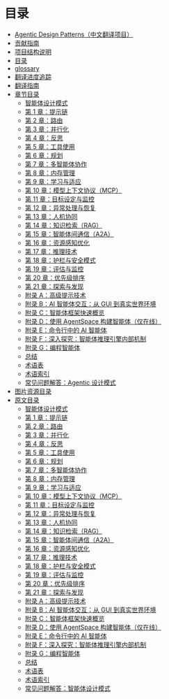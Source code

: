 # 目录

* [Agentic Design Patterns（中文翻译项目）](README.md)
* [贡献指南](CONTRIBUTING.md)
* [项目结构说明](PROJECT_STRUCTURE.md)
* [目录](TABLE_OF_CONTENTS.md)
* [glossary](glossary.md)
* [翻译进度追踪](progress.md)
* [翻译指南](translation-guide.md)
* [章节目录](chapters/README.md)
  * [智能体设计模式](<chapters/Agentic Design Patterns.md>)
  * [第 1 章：提示链](<chapters/Chapter 1_ Prompt Chaining.md>)
  * [第 2 章：路由](<chapters/Chapter 2_ Routing.md>)
  * [第 3 章：并行化](<chapters/Chapter 3_ Parallelization.md>)
  * [第 4 章：反思](<chapters/Chapter 4_ Reflection.md>)
  * [第 5 章：工具使用](<chapters/Chapter 5_ Tool Use.md>)
  * [第 6 章：规划](<chapters/Chapter 6_ Planning.md>)
  * [第 7 章：多智能体协作](<chapters/Chapter 7_ Multi-Agent Collaboration.md>)
  * [第 8 章：内存管理](<chapters/Chapter 8_ Memory Management.md>)
  * [第 9 章：学习与适应](<chapters/Chapter 9_ Learning and Adaptation.md>)
  * [第 10 章：模型上下文协议（MCP）](<chapters/Chapter 10_ Model Context Protocol (MCP).md>)
  * [第 11 章：目标设定与监控](<chapters/Chapter 11_ Goal Setting and Monitoring.md>)
  * [第 12 章：异常处理与恢复](<chapters/Chapter 12_ Exception Handling and Recovery.md>)
  * [第 13 章：人机协同](<chapters/Chapter 13_ Human-in-the-Loop.md>)
  * [第 14 章：知识检索（RAG）](<chapters/Chapter 14_ Knowledge Retrieval (RAG).md>)
  * [第 15 章：智能体间通信（A2A）](<chapters/Chapter 15_ Inter-Agent Communication (A2A).md>)
  * [第 16 章：资源感知优化](<chapters/Chapter 16_ Resource-Aware Optimization.md>)
  * [第 17 章：推理技术](<chapters/Chapter 17_ Reasoning Techniques.md>)
  * [第 18 章：护栏与安全模式](<chapters/Chapter 18_ Guardrails_Safety Patterns.md>)
  * [第 19 章：评估与监控](<chapters/Chapter 19_ Evaluation and Monitoring.md>)
  * [第 20 章：优先级排序](<chapters/Chapter 20_ Prioritization.md>)
  * [第 21 章：探索与发现](<chapters/Chapter 21_ Exploration and Discovery.md>)
  * [附录 A：高级提示技术](<chapters/Appendix A_ Advanced Prompting Techniques.md>)
  * [附录 B：AI 智能体交互：从 GUI 到真实世界环境](<chapters/Appendix B - AI Agentic Interactions_ From GUI to Real world environment.md>)
  * [附录 C：智能体框架快速概览](<chapters/Appendix C - Quick overview of Agentic Frameworks.md>)
  * [附录 D：使用 AgentSpace 构建智能体（仅在线）](<chapters/Appendix D - Building an Agent with AgentSpace (on-line only).md>)
  * [附录 E：命令行中的 AI 智能体](<chapters/Appendix E - AI Agents on the CLI.md>)
  * [附录 F：深入探究：智能体推理引擎内部机制](<chapters/Appendix F  - Under the Hood_ An Inside Look at the Agents' Reasoning Engines.md>)
  * [附录 G：编程智能体](<chapters/Appendix G -  Coding agents.md>)
  * [总结](chapters/Conclusion.md)
  * [术语表](chapters/Glossary.md)
  * [术语索引](<chapters/Index of Terms.md>)
  * [常见问题解答：Agentic 设计模式](<chapters/Frequently Asked Questions_ Agentic Design Patterns.md>)
* [图片资源目录](images/README.md)
* [原文目录](original/README.md)
  * [智能体设计模式](<original/Agentic Design Patterns.md>)
  * [第 1 章：提示链](<original/Chapter 1_ Prompt Chaining.md>)
  * [第 2 章：路由](<original/Chapter 2_ Routing.md>)
  * [第 3 章：并行化](<original/Chapter 3_ Parallelization.md>)
  * [第 4 章：反思](<original/Chapter 4_ Reflection.md>)
  * [第 5 章：工具使用](<original/Chapter 5_ Tool Use.md>)
  * [第 6 章：规划](<original/Chapter 6_ Planning.md>)
  * [第 7 章：多智能体协作](<original/Chapter 7_ Multi-Agent Collaboration.md>)
  * [第 8 章：内存管理](<original/Chapter 8_ Memory Management.md>)
  * [第 9 章：学习与适应](<original/Chapter 9_ Learning and Adaptation.md>)
  * [第 10 章：模型上下文协议（MCP）](<original/Chapter 10_ Model Context Protocol (MCP).md>)
  * [第 11 章：目标设定与监控](<original/Chapter 11_ Goal Setting and Monitoring.md>)
  * [第 12 章：异常处理与恢复](<original/Chapter 12_ Exception Handling and Recovery.md>)
  * [第 13 章：人机协同](<original/Chapter 13_ Human-in-the-Loop.md>)
  * [第 14 章：知识检索（RAG）](<original/Chapter 14_ Knowledge Retrieval (RAG).md>)
  * [第 15 章：智能体间通信（A2A）](<original/Chapter 15_ Inter-Agent Communication (A2A).md>)
  * [第 16 章：资源感知优化](<original/Chapter 16_ Resource-Aware Optimization.md>)
  * [第 17 章：推理技术](<original/Chapter 17_ Reasoning Techniques.md>)
  * [第 18 章：护栏与安全模式](<original/Chapter 18_ Guardrails_Safety Patterns.md>)
  * [第 19 章：评估与监控](<original/Chapter 19_ Evaluation and Monitoring.md>)
  * [第 20 章：优先级排序](<original/Chapter 20_ Prioritization.md>)
  * [第 21 章：探索与发现](<original/Chapter 21_ Exploration and Discovery.md>)
  * [附录 A：高级提示技术](<original/Appendix A_ Advanced Prompting Techniques.md>)
  * [附录 B：AI 智能体交互：从 GUI 到真实世界环境](<original/Appendix B - AI Agentic Interactions_ From GUI to Real world environment.md>)
  * [附录 C：智能体框架快速概览](<original/Appendix C - Quick overview of Agentic Frameworks.md>)
  * [附录 D：使用 AgentSpace 构建智能体（仅在线）](<original/Appendix D - Building an Agent with AgentSpace (on-line only).md>)
  * [附录 E：命令行中的 AI 智能体](<original/Appendix E - AI Agents on the CLI.md>)
  * [附录 F：深入探究：智能体推理引擎内部机制](<original/Appendix F  - Under the Hood_ An Inside Look at the Agents' Reasoning Engines.md>)
  * [附录 G：编程智能体](<original/Appendix G -  Coding agents.md>)
  * [总结](original/Conclusion.md)
  * [术语表](original/Glossary.md)
  * [术语索引](<original/Index of Terms.md>)
  * [常见问题解答：智能体设计模式](<original/Online contribution - Frequently Asked Questions_ Agentic Design Patterns.md>)
